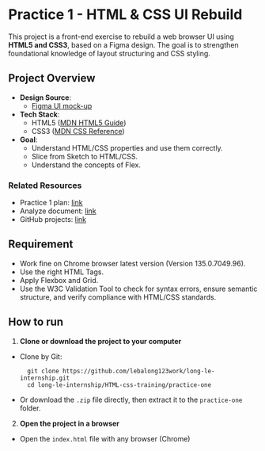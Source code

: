 
# Practice 1 - HTML & CSS UI Rebuild

This project is a front-end exercise to rebuild a web browser UI using **HTML5 and CSS3**, based on a Figma design. The goal is to strengthen foundational knowledge of layout structuring and CSS styling.

## Project Overview

- **Design Source**: 
  - [Figma UI mock-up](https://www.figma.com/design/8p6KclP2GuzXknabZrCjoa/E-commerce-%7C-Website-design-%7C-Bookstore--Community-?node-id=1-414&t=Ct2uJTPblmKxzRRF-0)
- **Tech Stack**:
  - HTML5 ([MDN HTML5 Guide](https://developer.mozilla.org/en-US/docs/Web/Guide/HTML/HTML5))
  - CSS3 ([MDN CSS Reference](https://developer.mozilla.org/en-US/docs/Web/CSS))
- **Goal**:
  - Understand HTML/CSS properties and use them correctly.
  - Slice from Sketch to HTML/CSS.
  - Understand the concepts of Flex.

### Related Resources

- Practice 1 plan: [link](https://docs.google.com/document/d/1toAsZ9KXnXPr7Mw9hBQYXT3Wa2Id4vw0vF8mL6OMSd4/edit?pli=1&tab=t.chxlu1j1zl17)
- Analyze document: [link](https://docs.google.com/document/d/1toAsZ9KXnXPr7Mw9hBQYXT3Wa2Id4vw0vF8mL6OMSd4/edit?pli=1&tab=t.nt89t697d8aq)
- GitHub projects: [link](https://github.com/users/lebalong123work/projects/1/views/1?query=sort%3Aupdated-desc+is%3Aopen)

## Requirement

- Work fine on Chrome browser latest version (Version 135.0.7049.96).
- Use the right HTML Tags.
- Apply Flexbox and Grid.
- Use the W3C Validation Tool to check for syntax errors, ensure semantic structure, and verify compliance with HTML/CSS standards.

## How to run

1. **Clone or download the project to your computer**

- Clone by Git:
  ```
    git clone https://github.com/lebalong123work/long-le-internship.git
    cd long-le-internship/HTML-css-training/practice-one
  ```
- Or download the `.zip` file directly, then extract it to the `practice-one` folder.
2. **Open the project in a browser**

- Open the `index.html` file with any browser (Chrome)
